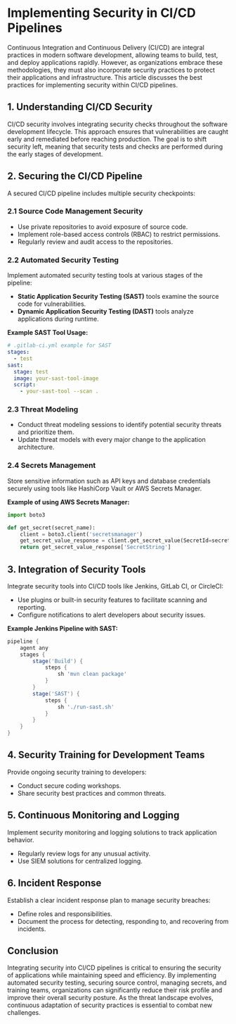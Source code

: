# Implementing Security in CI/CD Pipelines

Continuous Integration and Continuous Delivery (CI/CD) are integral practices in modern software development, allowing teams to build, test, and deploy applications rapidly. However, as organizations embrace these methodologies, they must also incorporate security practices to protect their applications and infrastructure. This article discusses the best practices for implementing security within CI/CD pipelines.

## 1. Understanding CI/CD Security

CI/CD security involves integrating security checks throughout the software development lifecycle. This approach ensures that vulnerabilities are caught early and remediated before reaching production. The goal is to shift security left, meaning that security tests and checks are performed during the early stages of development.

## 2. Securing the CI/CD Pipeline

A secured CI/CD pipeline includes multiple security checkpoints:

### 2.1 Source Code Management Security
- Use private repositories to avoid exposure of source code.
- Implement role-based access controls (RBAC) to restrict permissions.
- Regularly review and audit access to the repositories.

### 2.2 Automated Security Testing
Implement automated security testing tools at various stages of the pipeline:
- **Static Application Security Testing (SAST)** tools examine the source code for vulnerabilities.
- **Dynamic Application Security Testing (DAST)** tools analyze applications during runtime.

**Example SAST Tool Usage:**
```yaml
# .gitlab-ci.yml example for SAST
stages:
  - test
sast:
  stage: test
  image: your-sast-tool-image
  script:
    - your-sast-tool --scan .
```

### 2.3 Threat Modeling
- Conduct threat modeling sessions to identify potential security threats and prioritize them.
- Update threat models with every major change to the application architecture.

### 2.4 Secrets Management
Store sensitive information such as API keys and database credentials securely using tools like HashiCorp Vault or AWS Secrets Manager.

**Example of using AWS Secrets Manager:**
```python
import boto3

def get_secret(secret_name):
    client = boto3.client('secretsmanager')
    get_secret_value_response = client.get_secret_value(SecretId=secret_name)
    return get_secret_value_response['SecretString']
```  

## 3. Integration of Security Tools
Integrate security tools into CI/CD tools like Jenkins, GitLab CI, or CircleCI:
- Use plugins or built-in security features to facilitate scanning and reporting.
- Configure notifications to alert developers about security issues.

**Example Jenkins Pipeline with SAST:**
```groovy
pipeline {
    agent any
    stages {
        stage('Build') {
            steps {
                sh 'mvn clean package'
            }
        }
        stage('SAST') {
            steps {
                sh './run-sast.sh'
            }
        }
    }
}
```

## 4. Security Training for Development Teams
Provide ongoing security training to developers:
- Conduct secure coding workshops.
- Share security best practices and common threats.

## 5. Continuous Monitoring and Logging
Implement security monitoring and logging solutions to track application behavior.
- Regularly review logs for any unusual activity.
- Use SIEM solutions for centralized logging.

## 6. Incident Response
Establish a clear incident response plan to manage security breaches:
- Define roles and responsibilities.
- Document the process for detecting, responding to, and recovering from incidents.

## Conclusion
Integrating security into CI/CD pipelines is critical to ensuring the security of applications while maintaining speed and efficiency. By implementing automated security testing, securing source control, managing secrets, and training teams, organizations can significantly reduce their risk profile and improve their overall security posture. As the threat landscape evolves, continuous adaptation of security practices is essential to combat new challenges.
